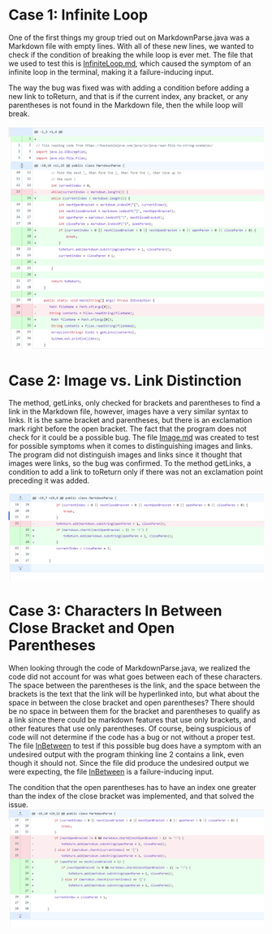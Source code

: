 # Case 1: Infinite Loop

One of the first things my group tried out on MarkdownParse.java was a Markdown file with empty lines. With all of these new lines, we wanted to check if the condition of breaking the while loop is ever met. The file that we used to test this is [InfiniteLoop.md](https://alexander-kourjanski.github.io/cse15l-lab-reports/InfiniteLoop.md), which caused the symptom of an infinite loop in the terminal, making it a failure-inducing input.

The way the bug was fixed was with adding a condition before adding a new link to toReturn, and that is if the current index, any bracket, or any parentheses is not found in the Markdown file, then the while loop will break.

![Image](Fixing-Infinite_Loop.PNG)

# Case 2: Image vs. Link Distinction

The method, getLinks, only checked for brackets and parentheses to find a link in the Markdown file, however, images have a very similar syntax to links. It is the same bracket and parentheses, but there is an exclamation mark right before the open bracket. The fact that the program does not check for it could be a possible bug. The file [Image.md](https://alexander-kourjanski.github.io/cse15l-lab-reports/Image.md) was created to test for possible symptoms when it comes to distinguishing images and links. The program did not distinguish images and links since it thought that images were links, so the bug was confirmed. To the method getLinks, a condition to add a link to toReturn only if there was not an exclamation point preceding it was added.

![Image](Image-Link-Distinction.PNG)

# Case 3: Characters In Between Close Bracket and Open Parentheses

When looking through the code of MarkdownParse.java, we realized the code did not account for was what goes between each of these characters. The space between the parentheses is the link, and the space between the brackets is the text that the link will be hyperlinked into, but what about the space in between the close bracket and open parentheses? There should be no space in between them for the bracket and parentheses to qualify as a link since there could be markdown features that use only brackets, and other features that use only parentheses. Of course, being suspicious of code will not determine if the code has a bug or not without a proper test. The file [InBetween](https://alexander-kourjanski.github.io/cse15l-lab-reports/InBetween.md) to test if this possible bug does have a symptom with an undesired output with the program thinking line 2 contains a link, even though it should not. Since the file did produce the undesired output we were expecting, the file [InBetween](https://alexander-kourjanski.github.io/cse15l-lab-reports/InBetween.md) is a failure-inducing input.

The condition that the open parentheses has to have an index one greater than the index of the close bracket was implemented, and that solved the issue.
![Image](Parentheses-After-Bracket.PNG)
